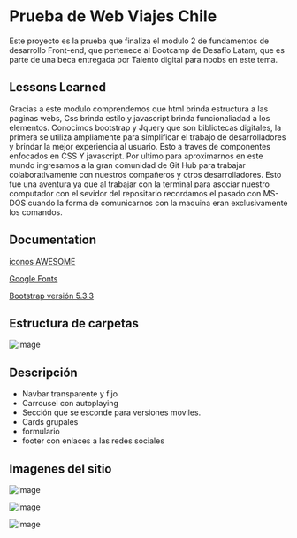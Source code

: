 
# Prueba de Web Viajes Chile 

Este proyecto es la prueba que finaliza el modulo 2 de fundamentos de desarrollo Front-end, que pertenece al Bootcamp de Desafío Latam, que es parte de una beca entregada por Talento digital para noobs en este tema. 


## Lessons Learned

Gracias a este modulo comprendemos que html brinda estructura a las paginas webs, Css brinda estilo y javascript brinda funcionaliadad a los elementos. Conocimos bootstrap y Jquery que son bibliotecas digitales, la primera se utiliza ampliamente para simplificar el trabajo de desarrolladores y brindar la mejor experiencia al usuario. Esto a traves de componentes enfocados en CSS Y javascript. Por ultimo para aproximarnos en este mundo ingresamos a la gran comunidad de Git Hub para trabajar colaborativamente con nuestros compañeros y otros desarrolladores.  Esto fue una aventura ya que al trabajar con la terminal para asociar nuestro computador con el sevidor del repositario recordamos el pasado con MS-DOS cuando la forma de comunicarnos con la maquina eran exclusivamente los comandos. 


## Documentation

[iconos AWESOME](https://https://fontawesome.com/)

[Google Fonts](https://fonts.google.com/)

[Bootstrap versión 5.3.3](https://getbootstrap.com/)

## Estructura de carpetas

![image](https://github.com/tutu-tere/FE_G11ViajesChile/assets/172441221/48bee6fc-66ff-4a99-b4bf-5abdc42975ef)

## Descripción 

* Navbar transparente y fijo
* Carrousel con autoplaying
* Sección que se esconde para versiones moviles.
* Cards grupales
* formulario
* footer con enlaces a las redes sociales

## Imagenes del sitio

![image](https://github.com/tutu-tere/FE_G11ViajesChile/assets/172441221/42e65f5f-22b0-4df0-b9b1-933993576826)

![image](https://github.com/tutu-tere/FE_G11ViajesChile/assets/172441221/70fddfe1-ba7f-4e7d-8a21-030239a4b284)

![image](https://github.com/tutu-tere/FE_G11ViajesChile/assets/172441221/5da36809-d200-4a28-a480-2c72831158cc)


